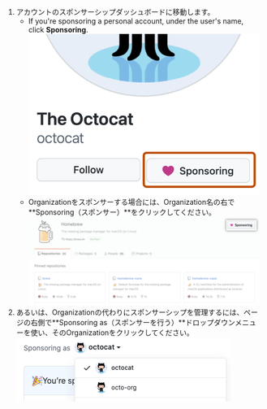 1. アカウントのスポンサーシップダッシュボードに移動します。
   - If you're sponsoring a personal account, under the user's name, click **Sponsoring**. ![スポンサーをするボタン](/assets/images/help/profile/sponsoring-button.png)
   -  Organizationをスポンサーする場合には、Organization名の右で**Sponsoring（スポンサー）**をクリックしてください。 ![スポンサーをするボタン](/assets/images/help/sponsors/org-sponsoring-button.png)
1. あるいは、Organizationの代わりにスポンサーシップを管理するには、ページの右側で**Sponsoring as（スポンサーを行う）**ドロップダウンメニューを使い、そのOrganizationをクリックしてください。 ![スポンサーとしてのアカウントを選択するドロップダウンメニュー](/assets/images/help/sponsors/sponsoring-as-drop-down-menu.png)

